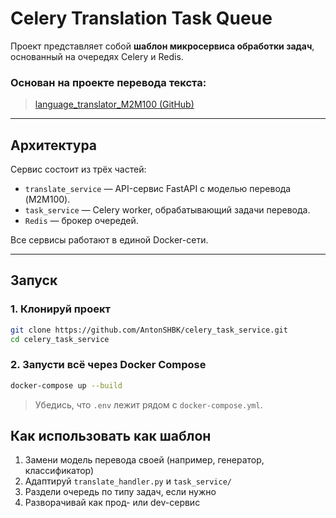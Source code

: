 # Celery Translation Task Queue

Проект представляет собой **шаблон микросервиса обработки задач**, основанный на очередях Celery и Redis.

### Основан на проекте перевода текста:
> [language_translator_M2M100 (GitHub)](https://github.com/AntonSHBK/language_translator_M2M100)

---

## Архитектура

Сервис состоит из трёх частей:

- `translate_service` — API-сервис FastAPI с моделью перевода (M2M100).
- `task_service` — Celery worker, обрабатывающий задачи перевода.
- `Redis` — брокер очередей.

Все сервисы работают в единой Docker-сети.

---

## Запуск

### 1. Клонируй проект

```bash
git clone https://github.com/AntonSHBK/celery_task_service.git
cd celery_task_service
```

### 2. Запусти всё через Docker Compose

```bash
docker-compose up --build
```

> Убедись, что `.env` лежит рядом с `docker-compose.yml`.

## Как использовать как шаблон

1. Замени модель перевода своей (например, генератор, классификатор)
2. Адаптируй `translate_handler.py` и `task_service/`
3. Раздели очередь по типу задач, если нужно
4. Разворачивай как прод- или dev-сервис
